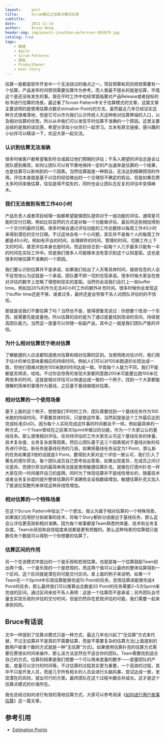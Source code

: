 ```yaml
---
layout:     post
title:      Scrum模式之估算点模式后感 
subtitle:   
date:       2021-11-14
author:     Bruce Wong
header-img: img/pexels-jonathan-petersson-965879.jpg
catalog: true
tags:
    - 敏捷
    - Agile
    - Scrum Patterns
    - 随笔
    - ProductOwner
    - User Story
---
```


估算一直都是软件开发中一个无法绕过的难点之一。项目预算和风险把控需要有一个估算，产品发布时间预测需要估算作为参考。而人类最不擅长的就是估算，毕竟这个是还没有发生的事。我在平时工作中也经常面临要对产品Release或者投标的标书进行估算的场景。最近看了Scrum Pattern中关于估算模式的文章，这篇文章主要说明的是使用估算点数(Estimation Point)的方法，虽然最近几年已经证实这种方式很难落地，但是它可以作为我们认识传统人天这种绝对估算弊端的入口，以及相对估算的优势。所以从中我们可以发现平时估算不准确的一个原因。这里主要总结的是我的读后感，希望分享给小伙伴们一起学习。文末有原文链接，感兴趣的小伙伴可以精读一下，欢迎大家一起交流。  
### 认识到估算无法准确  
很多时候客户都希望看到符合或超过他们预期的评估；干系人期望的评估总是会让团队感到痛苦。如何让团队可以有节奏地保持一定的产出速率是估算的一个结果，也是估算可以影响到的一个因素。当然估算就是一种假设，无法达到精确预测的作用。评估本身就是基于以往的经验做出的一个合理但不确定的假设。但是如果花费太多时间来做估算，往往是得不偿失的，同时也会让团队在反复的评估中变得麻木。  
### 我们无法做到有效工作40小时  
产品负责人或者项目经理一般都希望能够团队提供对于一组功能的评估，通常是可能的交付日期。例如比较自然的方式是对每一个功能做评估，最后将这些相加得到一个交付的最终日期。很多时候会通过评估功能的工作总数除以每周工作40小时来得到潜在的交付日期。不过这块会有一个小问题，其实并不是每个人的每周工作都是40小时。例如有开会的时间，处理邮件的时间，管理的时间，切换工作上下文的时间，甚至评估本身也是时间。而这些综合到一起每个人几乎最多只能有一半的时间在实际工作中。但是我们很多人可能根本没有意识到这个认知差距。这也是很多时候估算不准确的一个原因。  

我们要认识到估算并不是承诺，如果我们给出了人天等具体时间，接收信息的人会不自觉地认为这就是一个承诺。团队要不顾一切的兑现承诺。很多时候大家会在绝对评估的数字上忽略了理想和现实的差距。当然你会说我们会打上一些buffer time。例如加20%的作为无法40小时工作的额外补充时间。很多时候你会发现这个buffer time还是不够，或者过多，最终还是会导致干系人对团队评估的的不信任。  

那就是说我们不要估算了吗？当然也不是，彼得德鲁克说过：你想要个改进一个东西，就需要先能度量他。所以估算的目的是为了通过度量找到改进的空间，持续提高团队能力。当然这一度量可以伴随一些副产品，其中之一就是我们团队产能的评估。  

### 为什么相对估算优于绝对估算  
了解敏捷的人应该都知道绝对估算和相对估算的区别。当使用绝对估计时，我们用于估计的单位意味着相应的持续时间。例如人们可以对100米跑道的长短达成一致，但他们很难对跑完100米跑的时间达成一致。毕竟每个人能力不同，我们不能都是苏炳添，哈哈。不过你会惊奇的发现大家都同意跑200米可能要比跑100米花两倍多的时间，这就是相对评估可以快速达成一致的一个例子。找到一个大家都能理解的简单的事情作为基线，之后基于基线做相对估算。  

### 相对估算的一个使用场景  
基于上面的这个例子，想想我们平时的工作，团队需要找到一个基线任务作为100米跑的持续时间。不需要具体时间，只是做这件事，当然前提是这个工作最后达到完成标准(DoD)。因为每个人实际完成这件事的时间都会不一样。例如最简单的一种方式，一个Team曾经在之前某次Sprint中做过的功能，作为一个大家公认的基线任务。那么使用相对评估，任何待评估的工作大家先认可这个基线任务的体量、技术复杂度、业务复杂度等因素。然后让团队基于这三个因素相对于基线对新的任务进行评估。新任务是基线任务的几倍，如果把基线任务设定为1 Point，那么新的任务如果是3倍的话就是3 Point。要得到大家对这个评估一致认可，我们引入了著名的德尔菲法。每个团队成员自己思考给出答案，如果出现差异，在成员之间讨论差异。而德尔菲法的最简单用法就是使用敏捷估算扑克。就像在打德州扑克一样大家在同一时间揭开自己的底牌。同时为了体现估算并不是线性增长的，随着技术或者业务复杂度的提升整体估算的不准确性会呈指数级增加，敏捷估算扑克又加入了斐波拉契数列来体现这种非线性增加。  
### 相对估算的一个特殊场景  
在这个Scrum Pattern中给出了一个想法，我认为属于相对估算的一个特殊场景。如果我们应用好分拆故事的技术，将每个Story都拆分成接近于基线任务，那么这会让评估更高效和相对准确，因为每个故事都是Team熟悉的体量、技术和业务复杂度。Team从经验和自信程度来说都是更有把握的。那么这种场景的估算就只是数任务个数就可以得到一个你想要的估算了。  

### 估算区间的作用  
另一个在该模式中提出的一个是乐观和悲观估算。也就是每一个估算鼓励Team给出两个值，一个是乐观的一个是悲观的，而这两个值可以让最终的整体估算得到一个区间。这个区间就是潜在的可能交付区间。拿上面的例子来说明，如果一个Team在一个Sprint中乐观估算能够完成10 Point的任务，悲观估算进能够完成4 Point的任务，那么最终我们可以推算出总数是20 Point的任务需要2~5次Sprint来完成的区间。通过区间来给干系人表明：这是一个估算而不是承诺；另外团队会尽量去实现乐观的评估的交付时间，但是仍然存在悲观评估的可能，我们需要一起来承担风险。  

## Bruce有话说  
文中一样提到了估算点模式只是一种方式，最近几年也兴起了“无估算”方式来代替，不过无估算并不是真的不需要估算，而是不需要复杂的估算方法(上面提到的数用户故事个数的方式就是一种"无估算"方式)。如果使用估算扑克的估算方式需要花费很长时间来操作，那么该方法显然也不适合你的团队。Team需要找到适合自己的方式。估算的结果是我们想要一个可以用来度量的数字——度量团队的产能，度量可以交付的时间等。不过估算的过程其实更为重要，一个高效的过程，其中不只是开发人员，而是几乎所有相关的人员会进行头脑风暴，尝试达成一致，发现潜在的风险，提出可行的方案。最终团队在这个过程中磨合并成长。这才是这个估算点模式的价值所在。  

我也总结过如何进行有效的落地估算方式，大家可以参考阅读《[如何进行用户故事估算](https://brucetalk.com/2021/10/10/storypoint_estimation/)》这一篇文章。  

## 参考引用  
- [Estimation Points](http://scrumbook.org.datasenter.no/value-stream/estimation-points.html)
